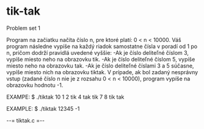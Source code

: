 # tik-tak
Problem set 1

Program na začiatku načíta číslo n, pre ktoré platí: 0 < n < 10000. Váš program následne vypíše na každý riadok samostatne čísla v poradí od 1 po n, pričom dodrží pravidlá uvedené vyššie:
-Ak je číslo deliteľné číslom 3, vypíše miesto neho na obrazovku tik.
-Ak je číslo deliteľné číslom 5, vypíše miesto neho na obrazovku tak.
-Ak je číslo deliteľné číslami 3 a 5 súčasne, vypíše miesto nich na obrazovku tiktak.
V prípade, ak bol zadaný nesprávny vstup (zadané číslo n nie je z rozsahu 0 < n < 10000), program vypíše na obrazovku hodnotu -1.

EXAMPE:
$ ./tiktak
10
1
2
tik
4
tak
tik
7
8
tik
tak

EXAMPLE:
$ ./tiktak
12345
-1

--= tiktak.c =--
